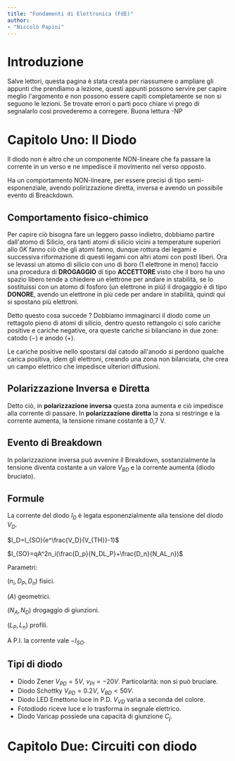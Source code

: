 ```yaml
---
title: "Fondamenti di Elettronica (FdE)"
author: 
- "Niccolò Papini"
---
```

# Introduzione

Salve lettori, questa pagina è stata creata per riassumere o ampliare gli appunti che prendiamo a lezione, questi appunti possono servire per capire meglio l'argomento e non possono essere capiti completamente se non si seguono le lezioni. Se trovate errori o parti poco chiare vi prego di segnalarlo così provederemo a corregere. Buona lettura -NP

# Capitolo Uno: Il Diodo

Il diodo non è altro che un componente NON-lineare che fa passare la corrente in un verso e ne impedisce il movimento nel verso opposto.

Ha un comportamento NON-lineare, per essere precisi di tipo semi-esponenziale, avendo polirizzazione diretta, inversa e avendo un possibile evento di Breackdown.

## Comportamento fisico-chimico

Per capire ciò bisogna fare un leggero passo indietro, dobbiamo partire dall'atomo di Silicio, ora tanti atomi di silicio vicini a temperature superiori allo $0K$ fanno ciò che gli atomi fanno, dunque rottura dei legami e successiva riformazione di questi legami con altri atomi con posti liberi. Ora se levassi un atomo di silicio con uno di boro (1 elettrone in meno) faccio una procedura di **DROGAGGIO** di tipo **ACCETTORE** visto che il boro ha uno spazio libero tende a chiedere un elettrone per andare in stabilità, se lo sostituissi con un atomo di fosforo (un elettrone in più) il drogaggio è di tipo **DONORE**, avendo un elettrone in più cede per andare in stabilità, quindi qui si spostano più elettroni.

Detto questo cosa succede ? Dobbiamo immaginarci il diodo come un rettagolo pieno di atomi di silicio, dentro questo rettangolo ci solo cariche positive e cariche negative, ora queste cariche si bilanciano in due zone: catodo $(-)$ e anodo $(+)$.

Le cariche positive nello spostarsi dal catodo all'anodo si perdono qualche carica positiva, idem gli elettroni, creando una zona non bilanciata, che crea un campo elettrico che impedisce ulteriori diffusioni.

## Polarizzazione Inversa e Diretta

Detto ciò, in **polarizzazione inversa** questa zona aumenta e ciò impedisce alla corrente di passare. In **polarizzazione diretta** la zona si restringe e la corrente aumenta, la tensione rimane costante a 0,7 V.

## Evento di Breakdown

In polarizzazione inversa può avvenire il Breakdown, sostanzialmente la tensione diventa costante a un valore $V_{BD}$ e la corrente aumenta (diodo bruciato).

## Formule

La corrente del diodo $I_D$ è legata esponenzialmente alla tensione del diodo $V_D$.

$I_D=I_{SO}(e^\frac{V_D}{V_{TH}}-1)$

$I_{SO}=qA^2n_i(\frac{D_p}{N_DL_P}+\frac{D_n}{N_AL_n})$

Parametri:

$(n_i,D_P,D_n)$ fisici.

$(A)$ geometrici.

$(N_A,N_D)$ drogaggio di giunzioni.

$(L_P,L_n)$ profili.

A P.I. la corrente vale $-I_{SO}$.

## Tipi di diodo

- Diodo Zener $V_{PD}=5V$, $v_{PI}=-20V$. Particolarità: non si può bruciare.
- Diodo Schottky $V_{PD}=0.2V$, $V_{BD}<50V$.
- Diodo LED Emettono luce in P.D. $V_{VD}$ varia a seconda del colore.
- Fotodiodo riceve luce e lo trasforma in segnale elettrico.
- Diodo Varicap possiede una capacità di giunzione $C_j$.

# Capitolo Due: Circuiti con diodo